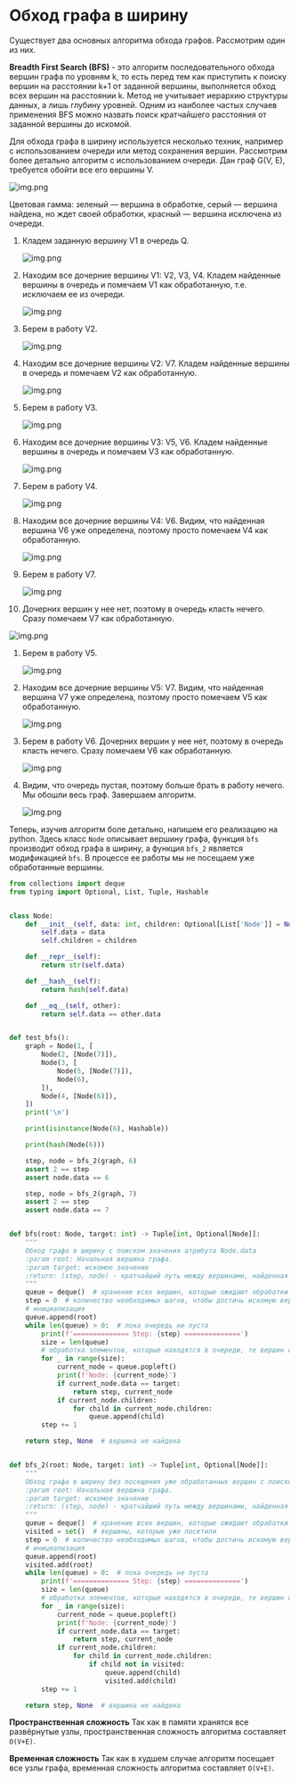 # Обход графа в ширину

Существует два основных алгоритма обхода графов. Рассмотрим один из них.

**Breadth First Search (BFS)** - это алгоритм последовательного обхода вершин графа по уровням k, то есть перед тем как
приступить к поиску вершин на расстоянии k+1 от заданной вершины, выполняется обход всех вершин на расстоянии k. Метод
не учитывает иерархию структуры данных, а лишь глубину уровней. Одним из наиболее частых случаев применения BFS можно
назвать поиск кратчайшего расстояния от заданной вершины до искомой.

Для обхода графа в ширину используется несколько техник, например с использованием очереди или метод сохранения вершин.
Рассмотрим более детально алгоритм с использованием очереди. Дан граф G(V, E), требуется обойти все его вершины V.

![img.png](../img/graph_1.png)

Цветовая гамма: зеленый — вершина в обработке, серый — вершина найдена, но ждет своей обработки, красный — вершина
исключена из очереди.

1. Кладем заданную вершину V1 в очередь Q.

   ![img.png](../img/graph_2.png)

1. Находим все дочерние вершины V1: V2, V3, V4. Кладем найденные вершины в очередь и помечаем V1 как обработанную, т.е.
   исключаем ее из очереди.

   ![img.png](../img/graph_3.png)

1. Берем в работу V2.

   ![img.png](../img/graph_4.png)

1. Находим все дочерние вершины V2: V7. Кладем найденные вершины в очередь и помечаем V2 как обработанную.

   ![img.png](../img/graph_5.png)

1. Берем в работу V3.

   ![img.png](../img/graph_6.png)

1. Находим все дочерние вершины V3: V5, V6. Кладем найденные вершины в очередь и помечаем V3 как обработанную.

   ![img.png](../img/graph_7.png)

1. Берем в работу V4.

   ![img.png](../img/graph_8.png)

1. Находим все дочерние вершины V4: V6. Видим, что найденная вершина V6 уже определена, поэтому просто помечаем V4 как
   обработанную.

   ![img.png](../img/graph_9.png)

1. Берем в работу V7.

   ![img.png](../img/graph_10.png)

1. Дочерних вершин у нее нет, поэтому в очередь класть нечего. Сразу помечаем V7 как обработанную.

![img.png](../img/graph_11.png)

1. Берем в работу V5.

   ![img.png](../img/graph_12.png)

1. Находим все дочерние вершины V5: V7. Видим, что найденная вершина V7 уже определена, поэтому просто помечаем V5 как
   обработанную.

   ![img.png](../img/graph_13.png)

1. Берем в работу V6. Дочерних вершин у нее нет, поэтому в очередь класть нечего. Сразу помечаем V6 как обработанную.

   ![img.png](../img/graph_14.png)

1. Видим, что очередь пустая, поэтому больше брать в работу нечего. Мы обошли весь граф. Завершаем алгоритм.

   ![img.png](../img/graph_15.png)

Теперь, изучив алгоритм боле детально, напишем его реализацию на python. Здесь класс ``Node`` описывает вершину графа,
функция ``bfs`` производит обход графа в ширину, а функция ``bfs_2`` является модификацией ``bfs``. В процессе ее работы
мы не посещаем уже обработанные вершины.

```python
from collections import deque
from typing import Optional, List, Tuple, Hashable


class Node:
    def __init__(self, data: int, children: Optional[List['Node']] = None):
        self.data = data
        self.children = children

    def __repr__(self):
        return str(self.data)

    def __hash__(self):
        return hash(self.data)

    def __eq__(self, other):
        return self.data == other.data


def test_bfs():
    graph = Node(1, [
        Node(2, [Node(7)]),
        Node(3, [
            Node(5, [Node(7)]),
            Node(6),
        ]),
        Node(4, [Node(6)]),
    ])
    print('\n')

    print(isinstance(Node(6), Hashable))

    print(hash(Node(6)))

    step, node = bfs_2(graph, 6)
    assert 2 == step
    assert node.data == 6

    step, node = bfs_2(graph, 7)
    assert 2 == step
    assert node.data == 7


def bfs(root: Node, target: int) -> Tuple[int, Optional[Node]]:
    """
    Обход графа в ширину с поиском значения атрибута Node.data
    :param root: Начальная вершина графа.
    :param target: искомое значение
    :return: (step, node) - кратчайший путь между вершинами, найденная вершина. Если не найдено, None
    """
    queue = deque()  # хранение всех вершин, которые ожидают обработки
    step = 0  # количество необходимых шагов, чтобы достичь искомую вершину
    # инициализация
    queue.append(root)
    while len(queue) > 0:  # пока очередь не пуста
        print(f'============== Step: {step} ==============')
        size = len(queue)
        # обработка элементов, которые находятся в очереди, те вершин одного уровня
        for _ in range(size):
            current_node = queue.popleft()
            print(f'Node: {current_node}')
            if current_node.data == target:
                return step, current_node
            if current_node.children:
                for child in current_node.children:
                    queue.append(child)
        step += 1

    return step, None  # вершина не найдена


def bfs_2(root: Node, target: int) -> Tuple[int, Optional[Node]]:
    """
    Обход графа в ширину без посещения уже обработанных вершин с поиском значения атрибута Node.data
    :param root: Начальная вершина графа.
    :param target: искомое значение
    :return: (step, node) - кратчайший путь между вершинами, найденная вершина. Если не найдено, None
    """
    queue = deque()  # хранение всех вершин, которые ожидают обработки
    visited = set()  # вершины, которые уже посетили
    step = 0  # количество необходимых шагов, чтобы достичь искомую вершину
    # инициализация
    queue.append(root)
    visited.add(root)
    while len(queue) > 0:  # пока очередь не пуста
        print(f'============== Step: {step} ==============')
        size = len(queue)
        # обработка элементов, которые находятся в очереди, те вершин одного уровня
        for _ in range(size):
            current_node = queue.popleft()
            print(f'Node: {current_node}')
            if current_node.data == target:
                return step, current_node
            if current_node.children:
                for child in current_node.children:
                    if child not in visited:
                        queue.append(child)
                        visited.add(child)
        step += 1

    return step, None  # вершина не найдена
```

**Пространственная сложность**
Так как в памяти хранятся все развёрнутые узлы, пространственная сложность алгоритма составляет ``O(V+E)``.

**Временная сложность**
Так как в худшем случае алгоритм посещает все узлы графа, временная сложность алгоритма составляет ``O(V+E)``.